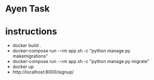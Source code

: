 # Ayen Task
# instructions
- docker build .
-  docker-compose  run --rm app sh -c  "python manage.py makemigrations"
-  docker-compose  run --rm app sh -c  "python manage.py migrate"
- docker up
- http://localhost:8000/signup/